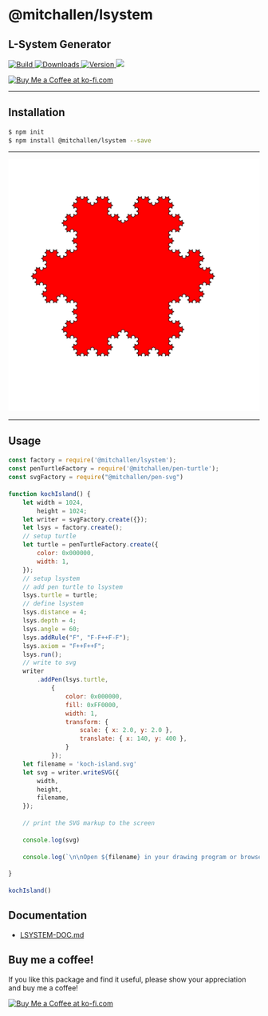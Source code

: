 @mitchallen/lsystem
==
L-System Generator
--
<p>
  <a href="https://npmjs.org/package/@mitchallen/lsystem">
    <img src="https://img.shields.io/github/actions/workflow/status/mitchallen/drawing-kit/check.yaml" alt="Build">
  </a>

  <a href="https://npmjs.org/package/@mitchallen/lsystem">
    <img src="http://img.shields.io/npm/dt/@mitchallen/lsystem.svg?style=flat-square" alt="Downloads">
  </a>

  <a href="https://npmjs.org/package/@mitchallen/lsystem">
    <img src="http://img.shields.io/npm/v/@mitchallen/lsystem.svg?style=flat-square" alt="Version">
  </a>
  
  <a href="https://npmjs.org/package/@mitchallen/lsystem">
    <img src="https://img.shields.io/github/license/mitchallen/drawing-kit.svg">
  </a>

  <br />

  <a href='https://ko-fi.com/A0A0KEIOY' target='_blank'><img height='36' style='border:0px;height:36px;' src='https://storage.ko-fi.com/cdn/kofi3.png?v=3' border='0' alt='Buy Me a Coffee at ko-fi.com' /></a>
  
</p>

* * *

## Installation

```sh
$ npm init
$ npm install @mitchallen/lsystem --save
```

* * *

<img src="https://raw.githubusercontent.com/mitchallen/drawing-kit/main/packages/lsystem/__tests__/output/kock-island.svg" />

* * *

## Usage

```js
const factory = require('@mitchallen/lsystem');
const penTurtleFactory = require('@mitchallen/pen-turtle');
const svgFactory = require("@mitchallen/pen-svg")

function kochIsland() {
    let width = 1024,
        height = 1024;
    let writer = svgFactory.create({});
    let lsys = factory.create();
    // setup turtle
    let turtle = penTurtleFactory.create({
        color: 0x000000,
        width: 1,
    });
    // setup lsystem
    // add pen turtle to lsystem
    lsys.turtle = turtle;
    // define lsystem
    lsys.distance = 4;
    lsys.depth = 4;
    lsys.angle = 60;
    lsys.addRule("F", "F-F++F-F");
    lsys.axiom = "F++F++F";
    lsys.run();
    // write to svg
    writer
        .addPen(lsys.turtle,
            {
                color: 0x000000,
                fill: 0xFF0000,
                width: 1,
                transform: {
                    scale: { x: 2.0, y: 2.0 },
                    translate: { x: 140, y: 400 },
                }
            });
    let filename = 'koch-island.svg'
    let svg = writer.writeSVG({
        width,
        height,
        filename,
    });

    // print the SVG markup to the screen

    console.log(svg)

    console.log(`\n\nOpen ${filename} in your drawing program or browser.\n\n`)

}

kochIsland()

```

## Documentation

* [LSYSTEM-DOC.md](https://github.com/mitchallen/drawing-kit/blob/main/packages/lsystem/LSYSTEM-DOC.md)

## Buy me a coffee!

If you like this package and find it useful, please show your appreciation and buy me a coffee!

<a href='https://ko-fi.com/A0A0KEIOY' target='_blank'><img height='36' style='border:0px;height:36px;' src='https://storage.ko-fi.com/cdn/kofi2.png?v=3' border='0' alt='Buy Me a Coffee at ko-fi.com' /></a>

